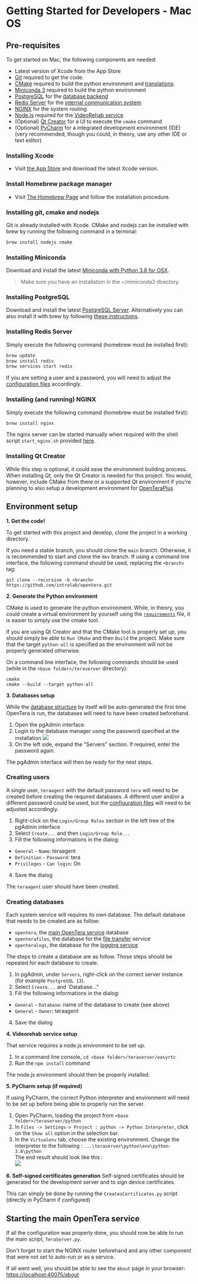 # Getting Started for Developers - Mac OS
## Pre-requisites
To get started on Mac, the following components are needed:
* Latest version of Xcode from the App Store
* [Git](https://git-scm.com) required to get the code.
* [CMake](https://cmake.org) required to build the python environment and [translations](Translations).
* [Miniconda 3](https://conda.io/miniconda.html) required to build the python environment
* [PostgreSQL](https://www.postgresql.org/download/) for the [database backend](Database-Structure)
* [Redis Server](https://redislabs.com/) for the [internal communication system](Internal-services-communication-module)
* [NGINX](https://nginx.org/en/download.html) for the system routing
* [Node.js](https://nodejs.org) required for the [VideoRehab service](Videorehab-Service)
* (Optional) [Qt Creator](https://www.qt.io/download) for a UI to execute the `cmake` command
* (Optional) [PyCharm](https://www.jetbrains.com/pycharm/) for a integrated development environment (IDE) (very recommended, though you could, in theory, use any other IDE or text editor)

### Installing Xcode
* Visit [the App Store](https://apps.apple.com/us/app/xcode/id497799835) and download the latest Xcode version.

### Install Homebrew package manager
* Visit [The Homebrew Page](https://brew.sh/) and follow the installation procedure.

### Installing git, cmake and nodejs
Git is already installed with Xcode. CMake and nodejs can be installed with brew by running the following command in a terminal:
```bash
brew install nodejs cmake
```

### Installing Miniconda
Download and install the latest [Miniconda with Python 3.8 for OSX](https://docs.conda.io/projects/continuumio-conda/en/latest/user-guide/install/macos.html). 
>Make sure you have an installation in the ~/miniconda3 directory. 

### Installing PostgreSQL
Download and install the latest [PostgreSQL Server](https://www.enterprisedb.com/downloads/postgres-postgresql-downloads).
Alternatively you can also install it with brew by following [these instructions](https://wiki.postgresql.org/wiki/Homebrew).

### Installing Redis Server
Simply execute the following command (homebrew must be installed first):
```bash
brew update
brew install redis
brew services start redis
```

If you are setting a user and a password, you will need to adjust the [configuration files](Configuration-files) accordingly.

### Installing (and running) NGINX
Simply execute the following command (homebrew must be installed first):
```bash
brew install nginx
```
The nginx server can be started manually when required with the shell script `start_nginx.sh` provided [here](https://github.com/introlab/opentera/tree/main/teraserver/python/config).

### Installing Qt Creator
While this step is optional, it could ease the environment building process.
When installing Qt, only the Qt Creator is needed for this project. You would, however, include CMake from there or a supported Qt environment if you're planning to also setup a development environment for [OpenTeraPlus](https://github.com/introlab/openteraplus)

## Environment setup

**1. Get the code!**

To get started with this project and develop, clone the project in a working directory.

If you need a stable branch, you should clone the `main` branch. Otherwise, it is recommended to start and clone the `dev` branch. If using a command line interface, the following command should be used, replacing the `<branch>` tag:

```
git clone --recursive -b <branch> https://github.com/introlab/opentera.git
```

**2. Generate the Python environment**

CMake is used to generate the python environment. While, in theory, you could create a virtual environment by yourself using the [`requirements`](https://github.com/introlab/opentera/blob/main/teraserver/python/env/requirements.txt) file, it is easier to simply use the cmake tool.

If you are using Qt Creator and that the CMake tool is properly set up, you should simply be able to `Run CMake` and then `Build` the project. Make sure that the target `python-all` is specified as the environment will not be properly generated otherwise.

On a command line interface, the following commands should be used (while in the `<base folder>/teraserver` directory):
```
cmake
cmake --build --target python-all
```

**3. Databases setup**

While the [database structure](Database-Structure) by itself will be auto-generated the first time OpenTera is run, the databases will need to have been created beforehand.
  1. Open the pgAdmin interface.
  2. Login to the database manager using the password specified at the installation
![ ](images/Windows/PGAdmin_pw.PNG)
  3. On the left side, expand the "Servers" section. If required, enter the password again.

The pgAdmin interface will then be ready for the next steps.

### Creating users
A single user, `teraagent` with the default password `tera` will need to be created before creating the required databases. A different user and/or a different password could be used, but the [configuration files](Configuration-files) will need to be adjusted accordingly.
  
  1. Right-click on the `Login/Group Roles` section in the left tree of the pgAdmin interface
  2. Select `Create...` and then `Login/Group Role...`
  3. Fill the following informations in the dialog:
  * `General` - `Name`: teraagent
  * `Definition` - `Password`: tera
  * `Privileges` - `Can login`: On
  4. Save the dialog

The `teraagent` user should have been created.

### Creating databases
Each system service will requires its own database. The default database that needs to be created are as follow:
* `opentera`, the [main OpenTera service](TeraServer-Service) database
* `openterafiles`, the database for the [file transfer](FileTransfer-Service) service
* `openteralogs`, the database for the [logging service](Logging-Service)

The steps to create a database are as follow. Those steps should be repeated for each database to create.
  1. In pgAdmin, under `Servers`, right-click on the correct server instance (for example `PostgreSQL 13`).
  2. Select `Create...` and `Database..."
  3.  Fill the following informations in the dialog:
  * `General` - `Database`: name of the database to create (see above)
  * `General` - `Owner`: teraagent
  4. Save the dialog

**4. Videorehab service setup**

That service requires a node.js environment to be set up. 
  1. In a command line console, `cd <base folder>/teraserver/easyrtc`
  2. Run the `npm install` command

The node.js environment should then be properly installed.

**5. PyCharm setup (if required)**

If using PyCharm, the correct Python interpreter and environment will need to be set up before being able to properly run the server.
  1. Open PyCharm, loading the project from `<base folder>/teraserver/python`
  2. In `Files -> Settings-> Project : python -> Python Interpreter`, click on the `Show all` option in the selection bar.
  3. In the `Virtualenv` tab, choose the existing environment. Change the interpreter to the following :
`...\teraserver\python\env\python-3.8\python`  
The end result should look like this :  
![ ](images/Windows/PyCharm.PNG)

**6. Self-signed certificates generation**
Self-signed certificates should be generated for the development server and to sign device certificates.

This can simply be done by running the `CreatesCertificates.py` script (directly in PyCharm if configured)

## Starting the main OpenTera service
If all the configuration was properly done, you should now be able to run the main script, `TeraServer.py`.

Don't forget to start the NGINX router beforehand and any other component that were not set to auto-run or as a service.

If all went well, you should be able to see the `About` page in your browser: [https://localhost:40075/about](https://localhost:40075/about)

